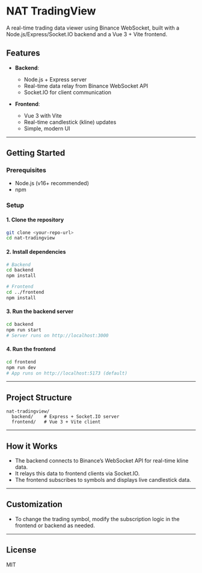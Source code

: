 # NAT TradingView

A real-time trading data viewer using Binance WebSocket, built with a Node.js/Express/Socket.IO backend and a Vue 3 + Vite frontend.

## Features

- **Backend**:

  - Node.js + Express server
  - Real-time data relay from Binance WebSocket API
  - Socket.IO for client communication

- **Frontend**:
  - Vue 3 with Vite
  - Real-time candlestick (kline) updates
  - Simple, modern UI

---

## Getting Started

### Prerequisites

- Node.js (v16+ recommended)
- npm

### Setup

#### 1. Clone the repository

```bash
git clone <your-repo-url>
cd nat-tradingview
```

#### 2. Install dependencies

```bash
# Backend
cd backend
npm install

# Frontend
cd ../frontend
npm install
```

#### 3. Run the backend server

```bash
cd backend
npm run start
# Server runs on http://localhost:3000
```

#### 4. Run the frontend

```bash
cd frontend
npm run dev
# App runs on http://localhost:5173 (default)
```

---

## Project Structure

```
nat-tradingview/
  backend/    # Express + Socket.IO server
  frontend/   # Vue 3 + Vite client
```

---

## How it Works

- The backend connects to Binance’s WebSocket API for real-time kline data.
- It relays this data to frontend clients via Socket.IO.
- The frontend subscribes to symbols and displays live candlestick data.

---

## Customization

- To change the trading symbol, modify the subscription logic in the frontend or backend as needed.

---

## License

MIT
